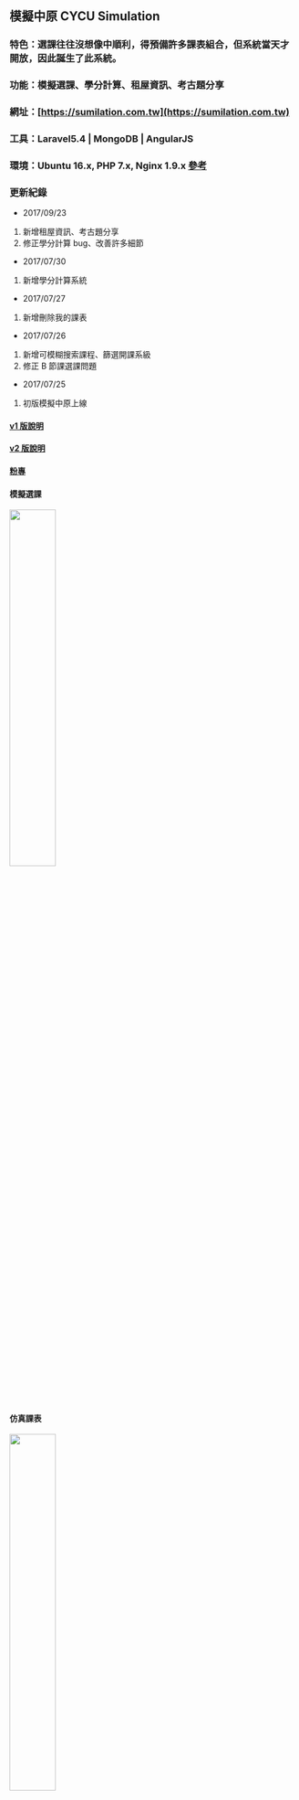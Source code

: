 ## 模擬中原 CYCU Simulation

### 特色：選課往往沒想像中順利，得預備許多課表組合，但系統當天才開放，因此誕生了此系統。

### 功能：模擬選課、學分計算、租屋資訊、考古題分享

### 網址：[https://sumilation.com.tw](https://sumilation.com.tw)

### 工具：Laravel5.4 | MongoDB | AngularJS

### 環境：Ubuntu 16.x, PHP 7.x, Nginx 1.9.x [參考](https://gist.github.com/santoshachari/87bf77baeb45a65eb83b553aceb135a3)

### 更新紀錄
- 2017/09/23
1. 新增租屋資訊、考古題分享
2. 修正學分計算 bug、改善許多細節

- 2017/07/30
1. 新增學分計算系統

- 2017/07/27
1. 新增刪除我的課表

- 2017/07/26
1. 新增可模糊搜索課程、篩選開課系級
2. 修正 B 節課選課問題

- 2017/07/25
1. 初版模擬中原上線

#### [v1 版說明](https://www.dcard.tw/f/cycu/p/227312922)
#### [v2 版說明](https://www.dcard.tw/f/cycu/p/226868911)
#### [粉專](https://www.facebook.com/cycusimulation/)

#### 模擬選課

<img src="https://i.imgur.com/Co0EZgy.png" width="40%" />

#### 仿真課表

<img src="https://i.imgur.com/wQe8Y3N.png" width="40%" />

#### 租屋資訊

<img src="https://i.imgur.com/aNFUbor.png" width="40%" />

#### 考古題分享

<img src="https://i.imgur.com/NGPfDxJ.png" width="40%" />
